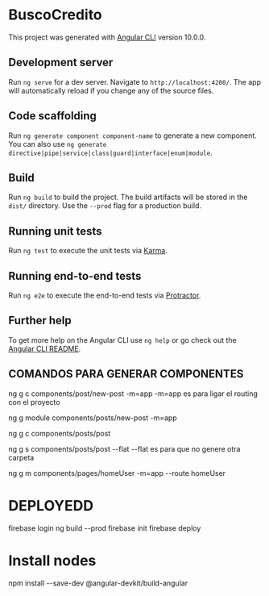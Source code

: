 # BuscoCredito

This project was generated with [Angular CLI](https://github.com/angular/angular-cli) version 10.0.0.

## Development server

Run `ng serve` for a dev server. Navigate to `http://localhost:4200/`. The app will automatically reload if you change any of the source files.

## Code scaffolding

Run `ng generate component component-name` to generate a new component. You can also use `ng generate directive|pipe|service|class|guard|interface|enum|module`.

## Build

Run `ng build` to build the project. The build artifacts will be stored in the `dist/` directory. Use the `--prod` flag for a production build.

## Running unit tests

Run `ng test` to execute the unit tests via [Karma](https://karma-runner.github.io).

## Running end-to-end tests

Run `ng e2e` to execute the end-to-end tests via [Protractor](http://www.protractortest.org/).

## Further help

To get more help on the Angular CLI use `ng help` or go check out the [Angular CLI README](https://github.com/angular/angular-cli/blob/master/README.md).


## COMANDOS PARA GENERAR COMPONENTES

ng g c components/post/new-post -m=app
-m=app es para ligar el routing con el proyecto

ng g module components/posts/new-post -m=app

ng g c components/posts/post

ng g s components/posts/post --flat
--flat es para que no genere otra carpeta


ng g m components/pages/homeUser -m=app --route homeUser


# DEPLOYEDD

firebase login
ng build --prod
firebase init
firebase deploy

# Install nodes

npm install --save-dev @angular-devkit/build-angular